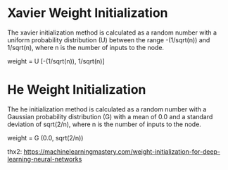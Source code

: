 # Xavier Weight Initialization
The xavier initialization method is calculated as a random number with a uniform probability distribution (U) between the range -(1/sqrt(n)) and 1/sqrt(n), where n is the number of inputs to the node.

weight = U [-(1/sqrt(n)), 1/sqrt(n)]

# He Weight Initialization
The he initialization method is calculated as a random number with a Gaussian probability distribution (G) with a mean of 0.0 and a standard deviation of sqrt(2/n), where n is the number of inputs to the node.

weight = G (0.0, sqrt(2/n))

thx2: https://machinelearningmastery.com/weight-initialization-for-deep-learning-neural-networks 